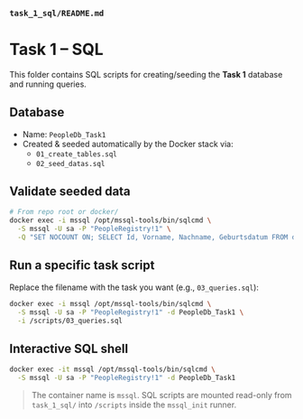 ### `task_1_sql/README.md`

# Task 1 – SQL

This folder contains SQL scripts for creating/seeding the **Task 1** database and running queries.

## Database
- Name: `PeopleDb_Task1`
- Created & seeded automatically by the Docker stack via:
  - `01_create_tables.sql`
  - `02_seed_datas.sql`

## Validate seeded data
```bash
# From repo root or docker/
docker exec -i mssql /opt/mssql-tools/bin/sqlcmd \
  -S mssql -U sa -P "PeopleRegistry!1" \
  -Q "SET NOCOUNT ON; SELECT Id, Vorname, Nachname, Geburtsdatum FROM dbo.Person ORDER BY Nachname;"
```
## Run a specific task script

Replace the filename with the task you want (e.g., `03_queries.sql`):

```bash
docker exec -i mssql /opt/mssql-tools/bin/sqlcmd \
  -S mssql -U sa -P "PeopleRegistry!1" -d PeopleDb_Task1 \
  -i /scripts/03_queries.sql
```

## Interactive SQL shell

```bash
docker exec -it mssql /opt/mssql-tools/bin/sqlcmd \
  -S mssql -U sa -P "PeopleRegistry!1" -d PeopleDb_Task1
```

> The container name is `mssql`. SQL scripts are mounted read-only from `task_1_sql/` into `/scripts` inside the `mssql_init` runner.